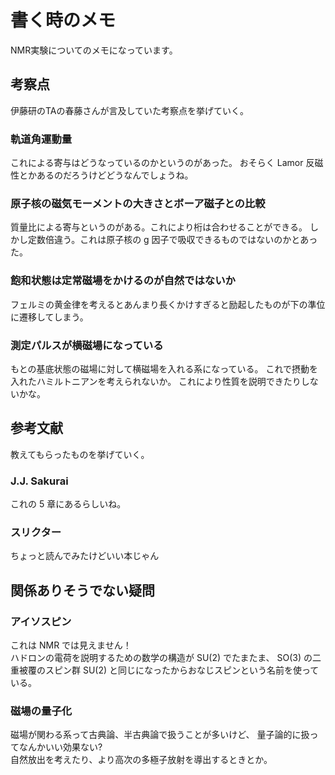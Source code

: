 
# 書く時のメモ

NMR実験についてのメモになっています。

## 考察点

伊藤研のTAの春藤さんが言及していた考察点を挙げていく。

### 軌道角運動量

これによる寄与はどうなっているのかというのがあった。
おそらく Lamor 反磁性とかあるのだろうけどどうなんでしょうね。

### 原子核の磁気モーメントの大きさとボーア磁子との比較

質量比による寄与というのがある。これにより桁は合わせることができる。
しかし定数倍違う。これは原子核の g 因子で吸収できるものではないのかとあった。

### 飽和状態は定常磁場をかけるのが自然ではないか

フェルミの黄金律を考えるとあんまり長くかけすぎると励起したものが下の準位に遷移してしまう。

### 測定パルスが横磁場になっている

もとの基底状態の磁場に対して横磁場を入れる系になっている。
これで摂動を入れたハミルトニアンを考えられないか。
これにより性質を説明できたりしないかな。

## 参考文献

教えてもらったものを挙げていく。

### J.J. Sakurai

これの 5 章にあるらしいね。

### スリクター

ちょっと読んでみたけどいい本じゃん

## 関係ありそうでない疑問

### アイソスピン

これは NMR では見えません！\
ハドロンの電荷を説明するための数学の構造が SU(2) でたまたま、
SO(3) の二重被覆のスピン群 SU(2) と同じになったからおなじスピンという名前を使っている。

### 磁場の量子化

磁場が関わる系って古典論、半古典論で扱うことが多いけど、
量子論的に扱ってなんかいい効果ない?\
自然放出を考えたり、より高次の多極子放射を導出するときとか。
